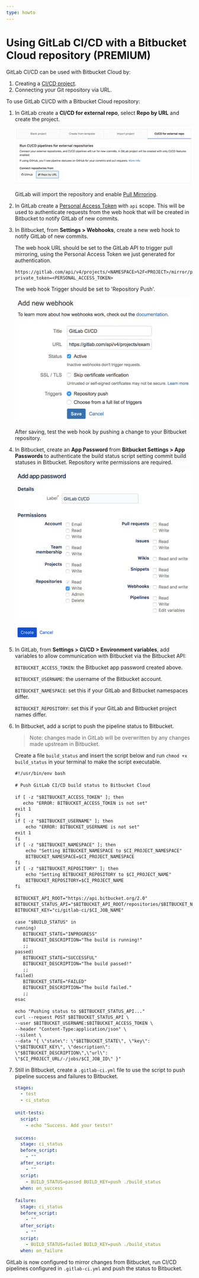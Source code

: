 ```yaml
---
type: howto
---
```


# Using GitLab CI/CD with a Bitbucket Cloud repository **(PREMIUM)**

GitLab CI/CD can be used with Bitbucket Cloud by:

1. Creating a [CI/CD project](../../user/project/ci_cd_for_external_repo.md).
1. Connecting your Git repository via URL.

To use GitLab CI/CD with a Bitbucket Cloud repository:

1. In GitLab create a **CI/CD for external repo**, select **Repo by URL** and
   create the project.

   ![Create project](img/external_repository.png)

   GitLab will import the repository and enable [Pull Mirroring][pull-mirroring].

1. In GitLab create a
   [Personal Access Token](../../user/profile/personal_access_tokens.md)
   with `api` scope. This will be used to authenticate requests from the web
   hook that will be created in Bitbucket to notify GitLab of new commits.

1. In Bitbucket, from **Settings > Webhooks**, create a new web hook to notify
   GitLab of new commits.

   The web hook URL should be set to the GitLab API to trigger pull mirroring,
   using the Personal Access Token we just generated for authentication.

   ```text
   https://gitlab.com/api/v4/projects/<NAMESPACE>%2F<PROJECT>/mirror/pull?private_token=<PERSONAL_ACCESS_TOKEN>
   ```

   The web hook Trigger should be set to 'Repository Push'.

   ![Bitbucket Cloud webhook](img/bitbucket_webhook.png)

   After saving, test the web hook by pushing a change to your Bitbucket
   repository.

1. In Bitbucket, create an **App Password** from **Bitbucket Settings > App
   Passwords** to authenticate the build status script setting commit build
   statuses in Bitbucket. Repository write permissions are required.

   ![Bitbucket Cloud webhook](img/bitbucket_app_password.png)

1. In GitLab, from **Settings > CI/CD > Environment variables**, add variables to allow
   communication with Bitbucket via the Bitbucket API:

   `BITBUCKET_ACCESS_TOKEN`: the Bitbucket app password created above.

   `BITBUCKET_USERNAME`: the username of the Bitbucket account.

   `BITBUCKET_NAMESPACE`: set this if your GitLab and Bitbucket namespaces differ.

   `BITBUCKET_REPOSITORY`: set this if your GitLab and Bitbucket project names differ.

1. In Bitbucket, add a script to push the pipeline status to Bitbucket.

   > Note: changes made in GitLab will be overwritten by any changes made
   > upstream in Bitbucket.

   Create a file `build_status` and insert the script below and run
   `chmod +x build_status` in your terminal to make the script executable.

   ```shell
   #!/usr/bin/env bash

   # Push GitLab CI/CD build status to Bitbucket Cloud

   if [ -z "$BITBUCKET_ACCESS_TOKEN" ]; then
      echo "ERROR: BITBUCKET_ACCESS_TOKEN is not set"
   exit 1
   fi
   if [ -z "$BITBUCKET_USERNAME" ]; then
       echo "ERROR: BITBUCKET_USERNAME is not set"
   exit 1
   fi
   if [ -z "$BITBUCKET_NAMESPACE" ]; then
       echo "Setting BITBUCKET_NAMESPACE to $CI_PROJECT_NAMESPACE"
       BITBUCKET_NAMESPACE=$CI_PROJECT_NAMESPACE
   fi
   if [ -z "$BITBUCKET_REPOSITORY" ]; then
       echo "Setting BITBUCKET_REPOSITORY to $CI_PROJECT_NAME"
       BITBUCKET_REPOSITORY=$CI_PROJECT_NAME
   fi

   BITBUCKET_API_ROOT="https://api.bitbucket.org/2.0"
   BITBUCKET_STATUS_API="$BITBUCKET_API_ROOT/repositories/$BITBUCKET_NAMESPACE/$BITBUCKET_REPOSITORY/commit/$CI_COMMIT_SHA/statuses/build"
   BITBUCKET_KEY="ci/gitlab-ci/$CI_JOB_NAME"

   case "$BUILD_STATUS" in
   running)
      BITBUCKET_STATE="INPROGRESS"
      BITBUCKET_DESCRIPTION="The build is running!"
      ;;
   passed)
      BITBUCKET_STATE="SUCCESSFUL"
      BITBUCKET_DESCRIPTION="The build passed!"
      ;;
   failed)
      BITBUCKET_STATE="FAILED"
      BITBUCKET_DESCRIPTION="The build failed."
      ;;
   esac

   echo "Pushing status to $BITBUCKET_STATUS_API..."
   curl --request POST $BITBUCKET_STATUS_API \
   --user $BITBUCKET_USERNAME:$BITBUCKET_ACCESS_TOKEN \
   --header "Content-Type:application/json" \
   --silent \
   --data "{ \"state\": \"$BITBUCKET_STATE\", \"key\": \"$BITBUCKET_KEY\", \"description\":
   \"$BITBUCKET_DESCRIPTION\",\"url\": \"$CI_PROJECT_URL/-/jobs/$CI_JOB_ID\" }"
   ```

1. Still in Bitbucket, create a `.gitlab-ci.yml` file to use the script to push
   pipeline success and failures to Bitbucket.

   ```yaml
   stages:
     - test
     - ci_status

   unit-tests:
     script:
       - echo "Success. Add your tests!"

   success:
     stage: ci_status
     before_script:
       - ""
     after_script:
       - ""
     script:
       - BUILD_STATUS=passed BUILD_KEY=push ./build_status
     when: on_success

   failure:
     stage: ci_status
     before_script:
       - ""
     after_script:
       - ""
     script:
       - BUILD_STATUS=failed BUILD_KEY=push ./build_status
     when: on_failure
   ```

GitLab is now configured to mirror changes from Bitbucket, run CI/CD pipelines
configured in `.gitlab-ci.yml` and push the status to Bitbucket.

[pull-mirroring]: ../../user/project/repository/repository_mirroring.md#pulling-from-a-remote-repository-starter

<!-- ## Troubleshooting

Include any troubleshooting steps that you can foresee. If you know beforehand what issues
one might have when setting this up, or when something is changed, or on upgrading, it's
important to describe those, too. Think of things that may go wrong and include them here.
This is important to minimize requests for support, and to avoid doc comments with
questions that you know someone might ask.

Each scenario can be a third-level heading, e.g. `### Getting error message X`.
If you have none to add when creating a doc, leave this section in place
but commented out to help encourage others to add to it in the future. -->
